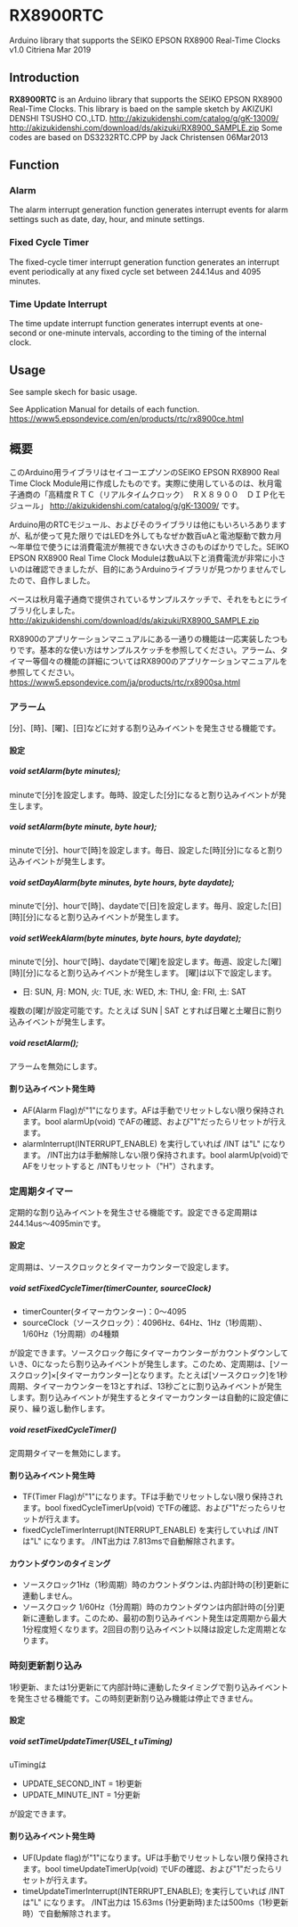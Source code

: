 # RX8900RTC
 Arduino library that supports the SEIKO EPSON RX8900 Real-Time Clocks
 v1.0  Citriena Mar 2019

## Introduction
**RX8900RTC** is an Arduino library that supports the SEIKO EPSON RX8900 Real-Time Clocks.
This library is baed on the sample sketch by AKIZUKI DENSHI TSUSHO CO.,LTD.
 http://akizukidenshi.com/catalog/g/gK-13009/
 http://akizukidenshi.com/download/ds/akizuki/RX8900_SAMPLE.zip
 Some codes are based on DS3232RTC.CPP by Jack Christensen 06Mar2013

## Function
### Alarm
The alarm interrupt generation function generates interrupt events for alarm settings such as date, day, hour, and
minute settings.
### Fixed Cycle Timer
The fixed-cycle timer interrupt generation function generates an interrupt event periodically at any fixed cycle set
between 244.14us and 4095 minutes.
### Time Update Interrupt
The time update interrupt function generates interrupt events at one-second or one-minute intervals, according to
the timing of the internal clock.
## Usage
See sample skech for basic usage.

See Application Manual for details of each function.
https://www5.epsondevice.com/en/products/rtc/rx8900ce.html

## 概要
このArduino用ライブラリはセイコーエプソンのSEIKO EPSON RX8900 Real Time Clock Module用に作成したものです。実際に使用しているのは、秋月電子通商の「高精度ＲＴＣ（リアルタイムクロック）　ＲＸ８９００　ＤＩＰ化モジュール」  http://akizukidenshi.com/catalog/g/gK-13009/ です。

Arduino用のRTCモジュール、およびそのライブラリは他にもいろいろありますが、私が使って見た限りではLEDを外してもなぜか数百uAと電池駆動で数カ月～年単位で使うには消費電流が無視できない大きさのものばかりでした。SEIKO EPSON RX8900 Real Time Clock Moduleは数uA以下と消費電流が非常に小さいのは確認できましたが、目的にあうArduinoライブラリが見つかりませんでしたので、自作しました。

ベースは秋月電子通商で提供されているサンプルスケッチで、それをもとにライブラリ化しました。
 http://akizukidenshi.com/download/ds/akizuki/RX8900_SAMPLE.zip

RX8900のアプリケーションマニュアルにある一通りの機能は一応実装したつもりです。基本的な使い方はサンプルスケッチを参照してください。アラーム、タイマー等個々の機能の詳細についてはRX8900のアプリケーションマニュアルを参照してください。
https://www5.epsondevice.com/ja/products/rtc/rx8900sa.html

### アラーム
[分]、[時]、[曜]、[日]などに対する割り込みイベントを発生させる機能です。

#### 設定

##### void setAlarm(byte minutes);
minuteで[分]を設定します。毎時、設定した[分]になると割り込みイベントが発生します。

##### void setAlarm(byte minute, byte hour);
minuteで[分]、hourで[時]を設定します。毎日、設定した[時][分]になると割り込みイベントが発生します。

##### void setDayAlarm(byte minutes, byte hours, byte daydate);
minuteで[分]、hourで[時]、daydateで[日]を設定します。毎月、設定した[日][時][分]になると割り込みイベントが発生します。

##### void setWeekAlarm(byte minutes, byte hours, byte daydate);
minuteで[分]、hourで[時]、daydateで[曜]を設定します。毎週、設定した[曜][時][分]になると割り込みイベントが発生します。
[曜]は以下で設定します。
 * 日: SUN, 月: MON, 火: TUE, 水: WED, 木: THU, 金: FRI, 土: SAT

複数の[曜]が設定可能です。たとえば SUN | SAT とすれば日曜と土曜日に割り込みイベントが発生します。

##### void resetAlarm();
アラームを無効にします。

#### 割り込みイベント発生時
 * AF(Alarm Flag)が"1"になります。AFは手動でリセットしない限り保持されます。bool alarmUp(void) でAFの確認、および"1"だったらリセットが行えます。
 * alarmInterrupt(INTERRUPT_ENABLE) を実行していれば /INT は"L" になります。 /INT出力は手動解除しない限り保持されます。bool alarmUp(void)でAFをリセットすると /INTもリセット（"H"）されます。

### 定周期タイマー
定期的な割り込みイベントを発生させる機能です。設定できる定周期は244.14us～4095minです。

#### 設定
定周期は、ソースクロックとタイマーカウンターで設定します。

##### void setFixedCycleTimer(timerCounter, sourceClock)
 * timerCounter(タイマーカウンター)：0～4095
 * sourceClock（ソースクロック）：4096Hz、64Hz、1Hz（1秒周期）、1/60Hz（1分周期）の4種類

が設定できます。ソースクロック毎にタイマーカウンターがカウントダウンしていき、0になったら割り込みイベントが発生します。このため、定周期は、[ソースクロック]×[タイマーカウンター]となります。たとえば[ソースクロック]を1秒周期、タイマーカウンターを13とすれば、13秒ごとに割り込みイベントが発生します。割り込みイベントが発生するとタイマーカウンターは自動的に設定値に戻り、繰り返し動作します。

##### void resetFixedCycleTimer()
定周期タイマーを無効にします。

#### 割り込みイベント発生時
 * TF(Timer Flag)が"1"になります。TFは手動でリセットしない限り保持されます。bool fixedCycleTimerUp(void) でTFの確認、および"1"だったらリセットが行えます。
 * fixedCycleTimerInterrupt(INTERRUPT_ENABLE) を実行していれば /INT は"L" になります。 /INT出力は 7.813msで自動解除されます。

#### カウントダウンのタイミング
 * ソースクロック1Hz（1秒周期）時のカウントダウンは､内部計時の[秒]更新に連動しません。
 * ソースクロック 1/60Hz（1分周期）時のカウントダウンは内部計時の[分]更新に連動します。このため、最初の割り込みイベント発生は定周期から最大1分程度短くなります。2回目の割り込みイベント以降は設定した定周期となります。

### 時刻更新割り込み
1秒更新、または1分更新にて内部計時に連動したタイミングで割り込みイベントを発生させる機能です。この時刻更新割り込み機能は停止できません。

#### 設定

##### void setTimeUpdateTimer(USEL_t uTiming)

uTimingは
 * UPDATE_SECOND_INT = 1秒更新
 * UPDATE_MINUTE_INT = 1分更新

が設定できます。

#### 割り込みイベント発生時
 * UF(Update flag)が"1"になります。UFは手動でリセットしない限り保持されます。bool timeUpdateTimerUp(void) でUFの確認、および"1"だったらリセットが行えます。
 * timeUpdateTimerInterrupt(INTERRUPT_ENABLE); を実行していれば /INT は"L" になります。 /INT出力は 15.63ms (1分更新時)または500ms（1秒更新時）で自動解除されます。

